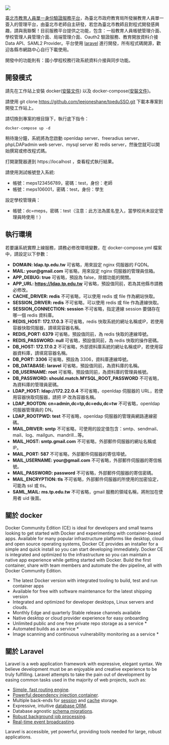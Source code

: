 <img src="https://raw.githubusercontent.com/leejoneshane/tpeduSSO/master/icon/tpedusso_240.png">

[臺北市教育人員單一身份驗證服務平台](https://ldap.tp.edu.tw)，為臺北市政府教育局所發展教育人員單一簽入的管理平台，由臺北市老師自主研發，若您為臺北市教師且對程式開發感興趣，請與我聯繫！目前服務平台提供之功能，包含：一般教育人員帳號管理介面、學校管理人員管理介面、局端管理介面、Oauth2 驗證服務、教育開放資料介接 Data API、SAML2 Provider。平台使用 [laravel](https://github.com/laravel/laravel) 進行開發，所有程式碼開源，歡迎各縣市網路中心自行下載使用。

開發中的功能則有：國小學程校務行政系統資料介接與同步功能。

## 開發模式

請先在工作站上安裝 docker([安裝文件](https://docs.docker.com/install/)) 以及 docker-compose([安裝文件](https://docs.docker.com/compose/install/))。

請使用 git clone https://github.com/leejoneshane/tpeduSSO.git 下載本專案到開發工作站上。

請切換到專案的根目錄下，執行底下指令：
```
docker-compose up -d
```
稍待幾分鐘，系統將為您啟動 openldap server、freeradius server、phpLDAPadmin web server、mysql server 和 redis server，然後您就可以開始撰寫或修改程式碼。

打開瀏覽器連到 https://localhost ，查看程式執行結果。

請使用測試帳號登入系統:
- 帳號：meps123456789，密碼：test，身份：老師
- 帳號：meps106001，密碼：test，身份：學生

設定學校管理員：
- 帳號：dc=meps，密碼：test（注意：此方法為匿名登入，當學校尚未設定管理員時使用！）

## 執行環境

若要讓系統實際上線服務，請務必修改環境變數，在 docker-compose.yml 檔案中，請設定以下參數：

* __DOMAIN: ldap.tp.edu.tw__ 可省略，用來設定 nginx 伺服器的 FQDN。
* __MAIL: your@gmail.com__ 可省略，用來設定 nginx 伺服器的管理員信箱。
* __APP_DEBUG: true__ 可省略，預設為 false，除錯功能的開關。
* __APP_URL: https://ldap.tp.edu.tw__ 可省略，預設值同前，若為其他縣市請務必修改。
* __CACHE_DRIVER: redis__ 不可省略，可以使用 redis 或 file 作為網站快取。
* __SESSION_DRIVER: redis__ 不可省略，可以使用 redis 或 file 作為連線快取。
* __SESSION_CONNECTION: session__ 不可省略，指定連線 session 要儲存在哪一個 redis 資料庫。
* __REDIS_HOST: 172.17.0.3__ 不可省略，redis 快取系統的網址名稱或IP，若使用容器快取伺服器，請填寫容器名稱。
* __REDIS_PORT: 6379__ 可省略，預設值同前，為 redis 快取的連線埠號。
* __REDIS_PASSWORD: null__ 可省略，預設值同前，為 redis 快取的操作密碼。
* __DB_HOST: 172.17.0.2__ 不可省略，外部資料庫系統的網址名稱或IP，若使用容器資料庫，請填寫容器名稱。
* __DB_PORT: 3306__ 可省略，預設為 3306，資料庫連線埠號。
* __DB_DATABASE: laravel__ 可省略，預設值同前，為資料庫的名稱。
* __DB_USERNAME: root__ 可省略，預設值同前，為資料庫的管理員帳號。
* __DB_PASSWORD: should.match.MYSQL_ROOT_PASSWORD__ 不可省略，為資料庫的管理員密碼。
* __LDAP_HOST: ldap://172.22.0.4__ 不可省略，openldap 伺服器的 URL，若使用容器快取伺服器，請把 IP 改為容器名稱。
* __LDAP_ROOTDN: cn=admin,dc=tp,dc=edu,dc=tw__ 不可省略，openldap 伺服器管理員的 DN。
* __LDAP_ROOTPWD: test__ 不可省略，openldap 伺服器的管理員網路連線密碼。
* __MAIL_DRIVER: smtp__ 不可省略，可使用的設定值包含：smtp、sendmail、mail、log、mailgun、mandrill...等。
* __MAIL_HOST: smtp.gmail.com__ 不可省略，外部郵件伺服器的網址名稱或IP。
* __MAIL_PORT: 587__ 不可省略，外部郵件伺服器的寄信埠號。
* __MAIL_USERNAME: your@gmail.com__ 不可省略，外部郵件伺服器的寄信帳號。
* __MAIL_PASSWORD: password__ 不可省略，外部郵件伺服器的寄信密碼。
* __MAIL_ENCRYPTION: tls__ 不可省略，外部郵件伺服器的所使用的加密協定，可能為 ssl 或 tls。
* __SAML_MAIL: ms.tp.edu.tw__ 不可省略，gmail 服務的領域名稱，將附加在使用者 uid 後面。

## 關於 docker

Docker Community Edition (CE) is ideal for developers and small teams looking to get started with Docker and experimenting with container-based apps. Available for many popular infrastructure platforms like desktop, cloud and open source operating systems, Docker CE provides an installer for a simple and quick install so you can start developing immediately. Docker CE is integrated and optimized to the infrastructure so you can maintain a native app experience while getting started with Docker. Build the first container, share with team members and automate the dev pipeline, all with Docker Community Edition.

- The latest Docker version with integrated tooling to build, test and run container apps
- Available for free with software maintenance for the latest shipping version
- Integrated and optimized for developer desktops, Linux servers and clouds.
- Monthly Edge and quarterly Stable release channels available
- Native desktop or cloud provider experience for easy onboarding
- Unlimited public and one free private repo storage as a service *
- Automated builds as a service *
- Image scanning and continuous vulnerability monitoring as a service *

## 關於 Laravel

Laravel is a web application framework with expressive, elegant syntax. We believe development must be an enjoyable and creative experience to be truly fulfilling. Laravel attempts to take the pain out of development by easing common tasks used in the majority of web projects, such as:

- [Simple, fast routing engine](https://laravel.com/docs/routing).
- [Powerful dependency injection container](https://laravel.com/docs/container).
- Multiple back-ends for [session](https://laravel.com/docs/session) and [cache](https://laravel.com/docs/cache) storage.
- Expressive, intuitive [database ORM](https://laravel.com/docs/eloquent).
- Database agnostic [schema migrations](https://laravel.com/docs/migrations).
- [Robust background job processing](https://laravel.com/docs/queues).
- [Real-time event broadcasting](https://laravel.com/docs/broadcasting).

Laravel is accessible, yet powerful, providing tools needed for large, robust applications.
